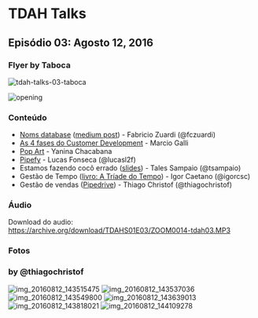
TDAH Talks
==========

Episódio 03: Agosto 12, 2016
-------------------------------

### Flyer by Taboca

![tdah-talks-03-taboca](https://cloud.githubusercontent.com/assets/7760/17632499/0aacab74-609f-11e6-936b-4468e094c95f.jpg)

![opening](https://cloud.githubusercontent.com/assets/7760/17633477/e000ccd4-60a3-11e6-9215-6405d45fc558.png)


### Conteúdo

- [Noms database](https://github.com/attic-labs/noms) ([medium post](https://medium.com/@aboodman/noms-init-98b7f0c3566#.a298z5pyv)) - Fabricio Zuardi (@fczuardi)
- [As 4 fases do Customer Development](http://www.slidequest.com/Taboca/ogkfn) - Marcio Galli
- [Pop Art](https://docs.google.com/presentation/d/1GMFhyPEZX1n-E2HkU1TOOadM1TdhBRkjQM2xcH_2K5A/edit?usp=sharing) - Yanina Chacabana
- [Pipefy](http://www.pipefy.com/) - Lucas Fonseca (@lucasl2f)
- Estamos fazendo cocô errado ([slides](https://www.youtube.com/watch?v=6BjBLwjdpM4)) - Tales Sampaio (@tsampaio)
- Gestão de Tempo ([livro: A Tríade do Tempo](http://www.livrariacultura.com.br/p/a-triade-do-tempo-22966752)) - Igor Caetano (@igorcsc)
- Gestão de vendas ([Pipedrive](http://www.pipedrive.com)) - Thiago Christof (@thiagochristof)




### Áudio

Download do audio: https://archive.org/download/TDAHS01E03/ZOOM0014-tdah03.MP3

### Fotos
### by @thiagochristof


![img_20160812_143515475](https://cloud.githubusercontent.com/assets/1921717/17634198/cd28435e-60a7-11e6-82d9-249a09cb4c57.jpg)
![img_20160812_143537036](https://cloud.githubusercontent.com/assets/1921717/17634197/cd28638e-60a7-11e6-8e62-da9e3777f299.jpg)
![img_20160812_143549800](https://cloud.githubusercontent.com/assets/1921717/17634199/cd28bf50-60a7-11e6-8ca3-18f077657746.jpg)
![img_20160812_143639013](https://cloud.githubusercontent.com/assets/1921717/17634200/cd2bd618-60a7-11e6-8e6a-fb6ec564959d.jpg)
![img_20160812_143818021](https://cloud.githubusercontent.com/assets/1921717/17634201/cd2dbb68-60a7-11e6-848c-10e5d371a2fe.jpg)
![img_20160812_144109278](https://cloud.githubusercontent.com/assets/1921717/17634202/cd2ef276-60a7-11e6-89fa-282e1fdaac54.jpg)

